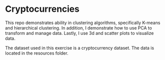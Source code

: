 # Cryptocurrencies

This repo demonstrates ability in clustering algorithms, specifically K-means and hierarchical clustering. In addition, I demonstrate how to use PCA to transform and manage data. Lastly, I use 3d and scatter plots to visualize data.

The dataset used in this exercise is a cryptocurrency dataset. The data is located in the resources folder.